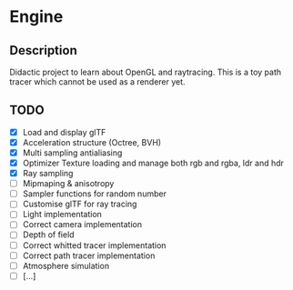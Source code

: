 # Engine

## Description
Didactic project to learn about OpenGL and raytracing. This is a toy path tracer which cannot be used as a renderer yet.

## TODO
- [x] Load and display glTF
- [x] Acceleration structure (Octree, BVH)
- [x] Multi sampling antialiasing
- [x] Optimizer Texture loading and manage both rgb and rgba, ldr and hdr
- [x] Ray sampling
- [ ] Mipmaping & anisotropy
- [ ] Sampler functions for random number
- [ ] Customise glTF for ray tracing
- [ ] Light implementation
- [ ] Correct camera implementation
- [ ] Depth of field
- [ ] Correct whitted tracer implementation
- [ ] Correct path tracer implementation
- [ ] Atmosphere simulation
- [ ] [...]

